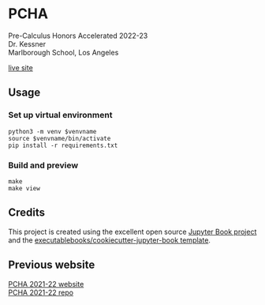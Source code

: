 # PCHA

Pre-Calculus Honors Accelerated 2022-23  
Dr. Kessner  
Marlborough School, Los Angeles  

[live site](https://dkessner.github.io/PCHA/)  

## Usage

### Set up virtual environment 

```console
python3 -m venv $venvname
source $venvname/bin/activate
pip install -r requirements.txt
```

### Build and preview

```console
make
make view
```

## Credits

This project is created using the excellent open source [Jupyter Book
project](https://jupyterbook.org/) and the
[executablebooks/cookiecutter-jupyter-book
template](https://github.com/executablebooks/cookiecutter-jupyter-book).

## Previous website

[PCHA 2021-22 website](https://dkessner.github.io/PCHA_2021-22/)  
[PCHA 2021-22 repo](https://github.com/dkessner/PCHA_2021-22)



